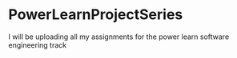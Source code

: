 # PowerLearnProjectSeries
I will be uploading all my assignments for the power learn software engineering track
